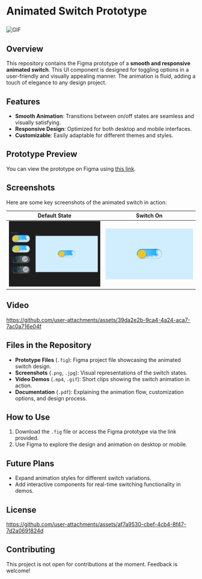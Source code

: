 # Animated Switch Prototype 

<img align="middle" alt="GIF" src="https://images-wixmp-ed30a86b8c4ca887773594c2.wixmp.com/f/12cbe8a4-f55c-4b40-85bb-d8e1405e7b84/dcsm2x8-bbf27e63-7a2e-4419-a509-10d647ac8cdc.gif?token=eyJ0eXAiOiJKV1QiLCJhbGciOiJIUzI1NiJ9.eyJzdWIiOiJ1cm46YXBwOjdlMGQxODg5ODIyNjQzNzNhNWYwZDQxNWVhMGQyNmUwIiwiaXNzIjoidXJuOmFwcDo3ZTBkMTg4OTgyMjY0MzczYTVmMGQ0MTVlYTBkMjZlMCIsIm9iaiI6W1t7InBhdGgiOiJcL2ZcLzEyY2JlOGE0LWY1NWMtNGI0MC04NWJiLWQ4ZTE0MDVlN2I4NFwvZGNzbTJ4OC1iYmYyN2U2My03YTJlLTQ0MTktYTUwOS0xMGQ2NDdhYzhjZGMuZ2lmIn1dXSwiYXVkIjpbInVybjpzZXJ2aWNlOmZpbGUuZG93bmxvYWQiXX0.hh9wSkuhN8ipVF7Lbq8W7zenMD785GnyNJZRn-x5Npo" />

## Overview 
This repository contains the Figma prototype of a **smooth and responsive animated switch**. This UI component is designed for toggling options in a user-friendly and visually appealing manner. The animation is fluid, adding a touch of elegance to any design project.

## Features 
- **Smooth Animation**: Transitions between on/off states are seamless and visually satisfying.
- **Responsive Design**: Optimized for both desktop and mobile interfaces.
- **Customizable**: Easily adaptable for different themes and styles.

## Prototype Preview 
You can view the prototype on Figma using [this link](https://www.figma.com/community/file/1334529843852105962/switch).

## Screenshots 
Here are some key screenshots of the animated switch in action:

| Default State | Switch On |
|:-------------:|:---------:|
| <img src = "Screenshots/Screenshot 2024-10-18 082828.png" width="100%" height="auto"/> | <img src = "Screenshots/Screenshot 2024-10-18 082743.png" width="100%" height="auto"/> |

## Video 

https://github.com/user-attachments/assets/39da2e2b-9ca4-4a24-aca7-7ac0a716e04f

## Files in the Repository 
- **Prototype Files** (`.fig`): Figma project file showcasing the animated switch design.
- **Screenshots** (`.png`, `.jpg`): Visual representations of the switch states.
- **Video Demos** (`.mp4`, `.gif`): Short clips showing the switch animation in action.
- **Documentation** (`.pdf`): Explaining the animation flow, customization options, and design process.

## How to Use 
1. Download the `.fig` file or access the Figma prototype via the link provided.
2. Use Figma to explore the design and animation on desktop or mobile.

## Future Plans 
- Expand animation styles for different switch variations.
- Add interactive components for real-time switching functionality in demos.

## License 
https://github.com/user-attachments/assets/af7a9530-cbef-4cb4-8f47-7d2a0691824d



## Contributing 
This project is not open for contributions at the moment. Feedback is welcome!
